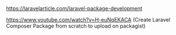 https://laravelarticle.com/laravel-package-development

https://www.youtube.com/watch?v=H-euNqEKACA (Create Laravel Composer Package from scratch to upload on packagist)
